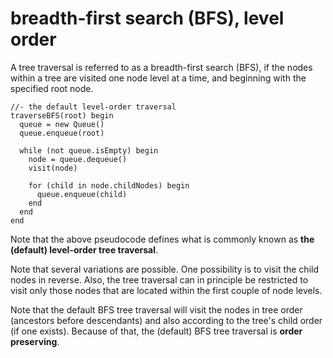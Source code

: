
<!-- ======================================================================= -->
# breadth-first search (BFS), level order

A tree traversal is referred to as a breadth-first search (BFS), if the nodes
within a tree are visited one node level at a time, and beginning with the
specified root node.

```
//- the default level-order traversal
traverseBFS(root) begin
  queue = new Queue()
  queue.enqueue(root)

  while (not queue.isEmpty) begin
    node = queue.dequeue()
    visit(node)

    for (child in node.childNodes) begin
      queue.enqueue(child)
    end
  end
end
```

Note that the above pseudocode defines what is commonly known as
**the (default) level-order tree traversal**.

Note that several variations are possible. One possibility is to visit the child
nodes in reverse. Also, the tree traversal can in principle be restricted to
visit only those nodes that are located within the first couple of node levels.

Note that the default BFS tree traversal will visit the nodes in tree order
(ancestors before descendants) and also according to the tree's child order
(if one exists). Because of that, the (default) BFS tree traversal is
**order preserving**.
